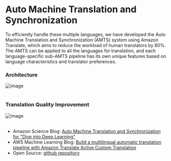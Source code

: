 # Auto Machine Translation and Synchronization

To efficiently handle these multiple languages, we have developed the Auto Machine Translation and Synchronization (AMTS) system using Amazon Translate, which aims to reduce the workload of human translators by 80%. The AMTS can be applied to all the languages for translation, and each language-specific sub-AMTS pipeline has its own unique features based on language characteristics and translator preferences.

### Architecture <br>   

![image](https://github.com/yfgit2012/Auto-Machine-Translation-and-Synchronization/assets/5380211/06b654cc-3101-4aa1-9ddf-9405d77ef463)
<br><br>

### Translation Quality Improvement <br>

![image](https://github.com/yfgit2012/Auto-Machine-Translation-and-Synchronization/assets/5380211/7ac82c9d-400c-4ab5-a44d-a8138d3226b5)
<br><br>

* Amazon Science Blog: [Auto Machine Translation and Synchronization for "Dive into Deep Learning"](https://www.amazon.science/blog/auto-machine-translation-and-synchronization-for-dive-into-deep-learning)   
* AWS Machine Learning Blog: [Build a multilingual automatic translation pipeline with Amazon Translate Active Custom Translation](https://aws.amazon.com/blogs/machine-learning/build-a-multilingual-automatic-translation-pipeline-with-amazon-translate-active-custom-translation/)   
* Open Source: [github repository](https://github.com/goldmermaid/aws-auto-machine-translation)   
